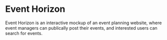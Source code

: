 # Event Horizon

Event Horizon is an interactive mockup of an event planning website, where event managers can publically post their events,
and interested users can search for events.